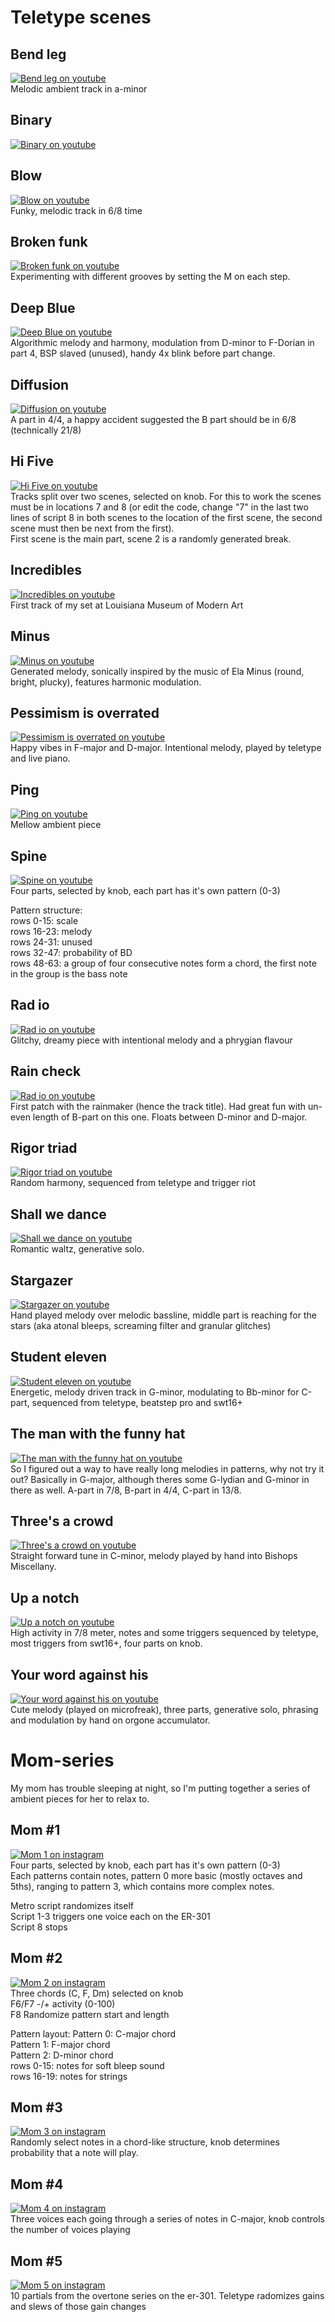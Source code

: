 # Teletype scenes
## Bend leg
[![Bend leg on youtube](http://img.youtube.com/vi/in4-kK73Gs0/0.jpg)](http://www.youtube.com/watch?v=in4-kK73Gs0)  
Melodic ambient track in a-minor

## Binary
[![Binary on youtube](http://img.youtube.com/vi/xWid0iosVOk/0.jpg)](http://www.youtube.com/watch?v=xWid0iosVOk)  

## Blow
[![Blow on youtube](http://img.youtube.com/vi/TkLYpkGcn0Y/0.jpg)](https://www.youtube.com/watch?v=TkLYpkGcn0Y)  
Funky, melodic track in 6/8 time

## Broken funk
[![Broken funk on youtube](http://img.youtube.com/vi/zgkl_GC0gCQ/0.jpg)](https://www.youtube.com/watch?v=zgkl_GC0gCQ)  
Experimenting with different grooves by setting the M on each step.

## Deep Blue
[![Deep Blue on youtube](http://img.youtube.com/vi/hKg8cT7-YLs/0.jpg)](https://www.youtube.com/watch?v=hKg8cT7-YLs)  
Algorithmic melody and harmony, modulation from D-minor to F-Dorian in part 4, BSP slaved (unused), handy 4x blink before part change.

## Diffusion
[![Diffusion on youtube](http://img.youtube.com/vi/mD762X1wxdI/0.jpg)](https://www.youtube.com/watch?v=mD762X1wxdI)  
A part in 4/4, a happy accident suggested the B part should be in 6/8 (technically 21/8)

## Hi Five
[![Hi Five on youtube](http://img.youtube.com/vi/QhY-s0VNT2E/0.jpg)](http://www.youtube.com/watch?v=QhY-s0VNT2E)  
Tracks split over two scenes, selected on knob. For this to work the scenes must be in locations 7 and 8 (or edit the code, change "7" in the last two lines of script 8 in both scenes to the location of the first scene, the second scene must then be next from the first).  
First scene is the main part, scene 2 is a randomly generated break.

## Incredibles
[![Incredibles on youtube](http://img.youtube.com/vi/ebH7hu1fWQ4/0.jpg)](http://www.youtube.com/watch?v=ebH7hu1fWQ4)  
First track of my set at Louisiana Museum of Modern Art

## Minus
[![Minus on youtube](http://img.youtube.com/vi/gTqJ4k6kb-I/0.jpg)](https://www.youtube.com/watch?v=gTqJ4k6kb-I)  
Generated melody, sonically inspired by the music of Ela Minus (round, bright, plucky), features harmonic modulation.

## Pessimism is overrated
[![Pessimism is overrated on youtube](http://img.youtube.com/vi/h0r93-px_Sw/0.jpg)](http://www.youtube.com/watch?v=h0r93-px_Sw)  
Happy vibes in F-major and D-major. Intentional melody, played by teletype and live piano.

## Ping
[![Ping on youtube](http://img.youtube.com/vi/8UDat7DNXyM/0.jpg)](https://www.youtube.com/watch?v=8UDat7DNXyM)   
Mellow ambient piece

## Spine
[![Spine on youtube](http://img.youtube.com/vi/8Ut7RuTwOpU/0.jpg)](http://www.youtube.com/watch?v=8Ut7RuTwOpU)  
Four parts, selected by knob, each part has it's own pattern (0-3)  

Pattern structure:  
rows 0-15: scale  
rows 16-23: melody  
rows 24-31: unused  
rows 32-47: probability of BD  
rows 48-63: a group of four consecutive notes form a chord, the first note in the group is the bass note

## Rad io
[![Rad io on youtube](http://img.youtube.com/vi/PErMm5vag9I/0.jpg)](http://www.youtube.com/watch?v=PErMm5vag9I)  
Glitchy, dreamy piece with intentional melody and a phrygian flavour

## Rain check
[![Rad io on youtube](http://img.youtube.com/vi/m_-hRnYDexw/0.jpg)](https://www.youtube.com/watch?v=m_-hRnYDexw)  
First patch with the rainmaker (hence the track title). Had great fun with un-even length of B-part on this one. Floats between D-minor and D-major.

## Rigor triad
[![Rigor triad on youtube](http://img.youtube.com/vi/RcZ7tlgogTU/0.jpg)](https://www.youtube.com/watch?v=RcZ7tlgogTU)  
Random harmony, sequenced from teletype and trigger riot

## Shall we dance
[![Shall we dance on youtube](http://img.youtube.com/vi/m_rXqZ3qULI/0.jpg)](https://www.youtube.com/watch?v=m_rXqZ3qULI)  
Romantic waltz, generative solo.

## Stargazer
[![Stargazer on youtube](http://img.youtube.com/vi/x9nc5jUjgTA/0.jpg)](https://www.youtube.com/watch?v=x9nc5jUjgTA)  
Hand played melody over melodic bassline, middle part is reaching for the stars (aka atonal bleeps, screaming filter and granular glitches)

## Student eleven
[![Student eleven on youtube](http://img.youtube.com/vi/pkgq5Fxh_r8/0.jpg)](http://www.youtube.com/watch?v=pkgq5Fxh_r8)  
Energetic, melody driven track in G-minor, modulating to Bb-minor for C-part, sequenced from teletype, beatstep pro and swt16+

## The man with the funny hat
[![The man with the funny hat on youtube](http://img.youtube.com/vi/1moMDmbMqb4/0.jpg)](https://www.youtube.com/watch?v=1moMDmbMqb4)  
So I figured out a way to have really long melodies in patterns, why not try it out? Basically in G-major, although theres some G-lydian and G-minor in there as well. A-part in 7/8, B-part in 4/4, C-part in 13/8.

## Three's a crowd
[![Three's a crowd on youtube](http://img.youtube.com/vi/GgIXSw_7xug/0.jpg)](http://www.youtube.com/watch?v=GgIXSw_7xug)  
Straight forward tune in C-minor, melody played by hand into Bishops Miscellany.

## Up a notch
[![Up a notch on youtube](http://img.youtube.com/vi/i2DR767OQNI/0.jpg)](http://www.youtube.com/watch?v=i2DR767OQNI)  
High activity in 7/8 meter, notes and some triggers sequenced by teletype, most triggers from swt16+, four parts on knob.

## Your word against his
[![Your word against his on youtube](http://img.youtube.com/vi/foETdII82qo/0.jpg)](http://www.youtube.com/watch?v=foETdII82qo)  
Cute melody (played on microfreak), three parts, generative solo, phrasing and modulation by hand on orgone accumulator. 

# Mom-series
My mom has trouble sleeping at night, so I'm putting together a series of ambient pieces for her to relax to.
## Mom #1
[![Mom 1 on instagram](https://github.com/attejensen/teletype/blob/master/pix/mom_1.jpg?raw=true)](https://www.instagram.com/p/BwFW5GxBanv)  
Four parts, selected by knob, each part has it's own pattern (0-3)  
Each patterns contain notes, pattern 0 more basic (mostly octaves and 5ths), ranging to pattern 3, which contains more complex notes.  

Metro script randomizes itself  
Script 1-3 triggers one voice each on the ER-301  
Script 8 stops 

## Mom #2
[![Mom 2 on instagram](https://github.com/attejensen/teletype/blob/master/pix/mom_2.jpg?raw=true)](https://www.instagram.com/p/BwIAOgsB2Om)  
Three chords (C, F, Dm) selected on knob  
F6/F7 -/+ activity (0-100)  
F8 Randomize pattern start and length  

Pattern layout: 
Pattern 0: C-major chord  
Pattern 1: F-major chord  
Pattern 2: D-minor chord   
rows 0-15: notes for soft bleep sound  
rows 16-19: notes for strings  

## Mom #3
[![Mom 3 on instagram](https://github.com/attejensen/teletype/blob/master/pix/mom_3.jpg?raw=true)](https://www.instagram.com/p/BwzgmI2Feaz)  
Randomly select notes in a chord-like structure, knob determines probability that a note will play.

## Mom #4
[![Mom 4 on instagram](https://github.com/attejensen/teletype/blob/master/pix/mom_4.jpg?raw=true)](https://www.instagram.com/p/BxZZv1IBwQv)  
Three voices each going through a series of notes in C-major, knob controls the number of voices playing

## Mom #5
[![Mom 5 on instagram](https://github.com/attejensen/teletype/blob/master/pix/mom_5.jpg?raw=true)](https://www.instagram.com/p/BxaqHgfB1AB)  
10 partials from the overtone series on the er-301. Teletype radomizes gains and slews of those gain changes

